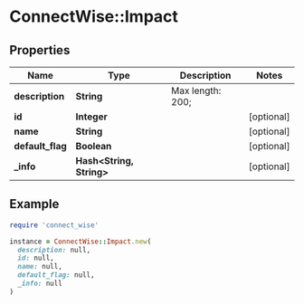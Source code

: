 # ConnectWise::Impact

## Properties

| Name | Type | Description | Notes |
| ---- | ---- | ----------- | ----- |
| **description** | **String** |  Max length: 200; |  |
| **id** | **Integer** |  | [optional] |
| **name** | **String** |  | [optional] |
| **default_flag** | **Boolean** |  | [optional] |
| **_info** | **Hash&lt;String, String&gt;** |  | [optional] |

## Example

```ruby
require 'connect_wise'

instance = ConnectWise::Impact.new(
  description: null,
  id: null,
  name: null,
  default_flag: null,
  _info: null
)
```

